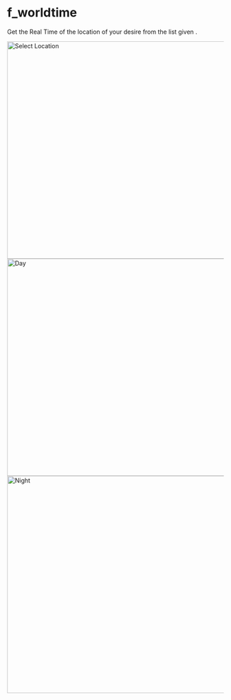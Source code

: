 # f_worldtime

Get the Real Time of the location of your desire from the list given . 



<img width="505" alt="Select Location" src="https://user-images.githubusercontent.com/14312802/114401268-624a6180-9bc0-11eb-9a64-36de843cd46f.png">
<img width="505" alt="Day" src="https://user-images.githubusercontent.com/14312802/114401297-68404280-9bc0-11eb-8f51-ecacc9877085.png">
<img width="505" alt="Night" src="https://user-images.githubusercontent.com/14312802/114401308-6a0a0600-9bc0-11eb-8938-7879a7382940.png">
